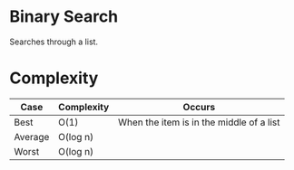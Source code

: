 # Binary Search

Searches through a list.

# Complexity
| Case | Complexity | Occurs |
|------|------------|--------|
| Best | O(1)       | When the item is in the middle of a list |
| Average | O(log n) | |
| Worst | O(log n) | |
